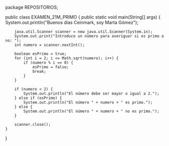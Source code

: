 package REPOSITORIOS;

public class EXAMEN_21M_PRIMO {
    public static void main(String[] args) {
        System.out.println("Buenos días Ceinmark, soy Marta Gómez");
        
        java.util.Scanner scanner = new java.util.Scanner(System.in);
        System.out.print("Introduce un número para averiguar si es primo o no: ");
        int numero = scanner.nextInt();
        
        boolean esPrimo = true;
        for (int i = 2; i <= Math.sqrt(numero); i++) {
            if (numero % i == 0) {
                esPrimo = false;
                break;
            }
        }
        
        if (numero < 2) {
            System.out.println("El número debe ser mayor o igual a 2.");
        } else if (esPrimo) {
            System.out.println("El número " + numero + " es primo.");
        } else {
            System.out.println("El número " + numero + " no es primo.");
        }
        
        scanner.close();
    }
}
